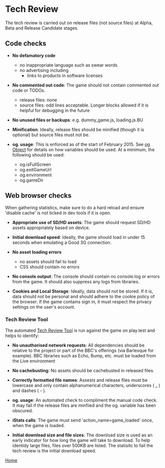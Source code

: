 # Tech Review

The tech review is carried out on release files (not source files) at Alpha, 
Beta and Release Candidate stages. 

## Code checks

* **No defamatory code**
  * no inappropriate language such as swear words
  * no advertising including
    * links to products in software licenses
   
* **No commented out code**:
The game should not contain commented out code or TODOs.
  * release files: none
  * source files: odd lines acceptable. Longer blocks allowed if it is helpful 
for debugging in the future

* **No unused files or backups**:
e.g. dummy_game.js, loading.js.BU

* **Minification**:
Ideally, release files should be minified (though it is optional) but source 
files must not be.

* **og. usage**:
This is enforced as of the start of February 2015. See [og Object](og-object.md) 
for details on how variables should be used. At a minimum, 
the following should be used: 
  * og.isFullScreen
  * og.exitGameUrl
  * og.environment
  * og.gameDir


## Web browser checks

When gathering statistics, make sure to do a hard reload and ensure 'disable 
cache' is not ticked in dev tools if it is open.

* **Appropriate use of SD/HD assets**:
The game should request SD/HD assets appropriately based on device.

* **Initial download speed**:
Ideally, the game should load in under 15 seconds when emulating a Good 3G 
connection.

* **No asset loading errors**
  * no assets should fail to load
  * CSS should contain no errors

* **No console output**:
The console should contain no console.log or errors from the game. It should 
also suppress any logs from libraries. 

* **Cookies and Local Storage**:
Ideally, data should not be stored. If it is, data should not be personal and
 should adhere to the cookie policy of the browser. If the game contains sign
  in, it must respect the privacy settings on the user's account.

### Tech Review Tool

The automated [Tech Review Tool](tech-review-tool.md) is run against the game
 on play.test and helps to identify: 
 
* **No unauthorised network requests**:
All dependencies should be relative to the project or part of the BBC's 
offerings (via Barlesque for example). BBC libraries such as Echo, Bump, etc.
 must be loaded from the Live environment

* **No cachebusting**:
No assets should be cachebusted in released files.

* **Correctly formatted file names**:
Assests and release files must be lowercase and only contain alphanumerical 
characters, underscores ( _ ) and dashes ( - ).

* **og. usage**:
An automated check to compliment the manual code check. It may fail if the 
release files are minfiied and the og. variable has been obscured.

* **iStats calls**:
The game must send 'action_name=game_loaded' once, when the game is loaded.

* **Initial download size and file sizes**:
The download size is used as an early indicator for how long the game will take
 to download. To help identidy large files, files over 500KB are listed. The 
 statisitc to fail the tech review is the initial download speed.
 
[Home](../README.md)





